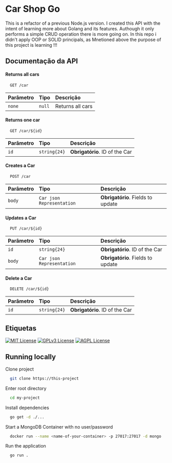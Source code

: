
# Car Shop Go

This is a refactor of a previous Node.js version. I created this API with the intent of learning more about Golang and its features.
Authough it only performs a simple CRUD operation there is more going on. In this repo i didn't apply OOP or SOLID principals, as Mnetioned above
the purpose of this project is learning !!!


## Documentação da API

#### Returns all cars

```
  GET /car
```

| Parâmetro   | Tipo       | Descrição                           |
| :---------- | :--------- | :---------------------------------- |
| `none` | `null` | Returns all cars |

#### Returns one car

```
  GET /car/${id}
```

| Parâmetro   | Tipo       | Descrição                                   |
| :---------- | :--------- | :------------------------------------------ |
| `id`      | `string{24}` | **Obrigatório**. ID of the Car |

#### Creates a Car

```
  POST /car
```

| Parâmetro   | Tipo       | Descrição                                   |
| :---------- | :--------- | :------------------------------------------ |
| `body`      | `Car json Representation` | **Obrigatório**. Fields to update |

#### Updates a Car

```
  PUT /car/${id} 
```

| Parâmetro   | Tipo       | Descrição                                   |
| :---------- | :--------- | :------------------------------------------ |
| `id`      | `string{24}` | **Obrigatório**. ID of the Car |
| `body`      | `Car json Representation` | **Obrigatório**. Fields to update |

#### Delete a Car

```
  DELETE /car/${id} 
```

| Parâmetro   | Tipo       | Descrição                                   |
| :---------- | :--------- | :------------------------------------------ |
| `id`      | `string{24}` | **Obrigatório**. ID of the Car |


## Etiquetas

[![MIT License](https://img.shields.io/badge/License-MIT-green.svg)](https://choosealicense.com/licenses/mit/)
[![GPLv3 License](https://img.shields.io/badge/License-GPL%20v3-yellow.svg)](https://opensource.org/licenses/)
[![AGPL License](https://img.shields.io/badge/license-AGPL-blue.svg)](http://www.gnu.org/licenses/agpl-3.0)


## Running locally

Clone project

```bash
  git clone https://this-project
```

Enter root directory

```bash
  cd my-project
```

Install dependencies

```bash
  go get -d ./...
```

Start a MongoDB Container with no user/password

```bash
  docker run --name <name-of-your-container> -p 27017:27017 -d mongo
```

Run the application

```bash
  go run .
```

